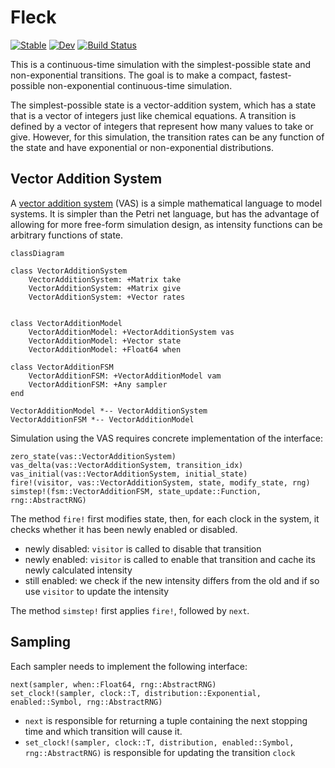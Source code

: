 # Fleck

[![Stable](https://img.shields.io/badge/docs-stable-blue.svg)](https://adolgert.github.io/Fleck.jl/stable)
[![Dev](https://img.shields.io/badge/docs-dev-blue.svg)](https://adolgert.github.io/Fleck.jl/dev)
[![Build Status](https://github.com/adolgert/Fleck.jl/workflows/CI/badge.svg)](https://github.com/adolgert/Fleck.jl/actions)

This is a continuous-time simulation with the simplest-possible state and non-exponential transitions. The goal is to make a compact, fastest-possible non-exponential continuous-time simulation.

The simplest-possible state is a vector-addition system, which has a state that is a vector of integers just like chemical equations. A transition is defined by a vector of integers that represent how many values to take or give. However, for this simulation, the transition rates can be any function of the state and have exponential or non-exponential distributions.

## Vector Addition System

A [vector addition system](https://en.wikipedia.org/wiki/Vector_addition_system) (VAS) is a simple mathematical language to model systems. It is simpler than the Petri net language, but has the advantage of allowing for more free-form simulation design, as intensity functions can be arbitrary functions of state.

```mermaid
classDiagram

class VectorAdditionSystem
    VectorAdditionSystem: +Matrix take
    VectorAdditionSystem: +Matrix give
    VectorAdditionSystem: +Vector rates


class VectorAdditionModel
    VectorAdditionModel: +VectorAdditionSystem vas
    VectorAdditionModel: +Vector state
    VectorAdditionModel: +Float64 when

class VectorAdditionFSM
    VectorAdditionFSM: +VectorAdditionModel vam
    VectorAdditionFSM: +Any sampler
end

VectorAdditionModel *-- VectorAdditionSystem
VectorAdditionFSM *-- VectorAdditionModel
```

Simulation using the VAS requires concrete implementation of the interface:

```
zero_state(vas::VectorAdditionSystem)
vas_delta(vas::VectorAdditionSystem, transition_idx)
vas_initial(vas::VectorAdditionSystem, initial_state)
fire!(visitor, vas::VectorAdditionSystem, state, modify_state, rng)
simstep!(fsm::VectorAdditionFSM, state_update::Function, rng::AbstractRNG)
```

The method `fire!` first modifies state, then, for each clock in the system, it checks whether it has been newly enabled or disabled.

  - newly disabled: `visitor` is called to disable that transition
  - newly enabled: `visitor` is called to enable that transition and cache its newly calculated intensity
  - still enabled: we check if the new intensity differs from the old and if so use `visitor` to update the intensity

The method `simstep!` first applies `fire!`, followed by `next`.

## Sampling

Each sampler needs to implement the following interface:

```
next(sampler, when::Float64, rng::AbstractRNG)
set_clock!(sampler, clock::T, distribution::Exponential, enabled::Symbol, rng::AbstractRNG)
```

  - `next` is responsible for returning a tuple containing the next stopping time and which transition will cause it.
  - `set_clock!(sampler, clock::T, distribution, enabled::Symbol, rng::AbstractRNG)` is responsible for updating the transition `clock` 
